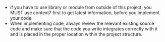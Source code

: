 - if you have to use library or module from outside of this project, you MUST use context7 first to get latest information, before you implement your code.
- When implementing code, always review the relevant existing source code and make sure that the code you write integrates correctly with it and is placed in the proper location within the project structure.